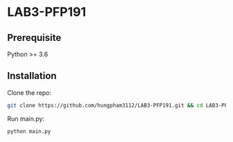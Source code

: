 # LAB3-PFP191

## Prerequisite

Python >= 3.6

## Installation

Clone the repo:

```sh
git clone https://github.com/hungpham3112/LAB3-PFP191.git && cd LAB3-PFP191
```

Run main.py:

```python
python main.py
```
